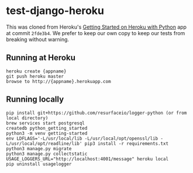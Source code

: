# test-django-heroku

This was cloned from Heroku's [Getting Started on Heroku with Python](https://devcenter.heroku.com/articles/getting-started-with-python) app at commit `2fde3b4`. We prefer to keep our own copy to keep our tests from breaking without warning.

## Running at Heroku

```
heroku create {appname}
git push heroku master
browse to http://{appname}.herokuapp.com
```

## Running locally

```
pip install git+https://github.com/resurfaceio/logger-python (or from local directory)
brew services start postgresql
createdb python_getting_started
python3 -m venv getting-started
env LDFLAGS='-L/usr/local/lib -L/usr/local/opt/openssl/lib -L/usr/local/opt/readline/lib' pip3 install -r requirements.txt
python3 manage.py migrate
python3 manage.py collectstatic
USAGE_LOGGERS_URL="http://localhost:4001/message" heroku local
pip uninstall usagelogger
```
